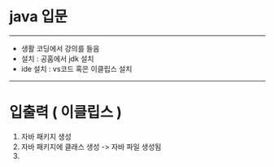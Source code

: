# java 입문
---
- 생활 코딩에서 강의를 들음
- 설치 : 공홈에서 jdk 설치
- ide 설치 : vs코드 혹은 이클립스 설치
---

# 입출력 ( 이클립스 )
1. 자바 패키지 생성
2. 자바 패키지에 클래스 생성 -> 자바 파일 생성됨
3. 